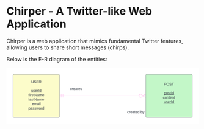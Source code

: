 # Chirper - A Twitter-like Web Application

Chirper is a web application that mimics fundamental Twitter features, allowing users to share short messages (chirps).

Below is the E-R diagram of the entities:

![E-R Diagram](er-diagram.png)


